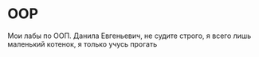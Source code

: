 # OOP
Мои лабы по ООП. Данила Евгеньевич, не судите строго, я всего лишь маленький котенок, я только учусь прогать
